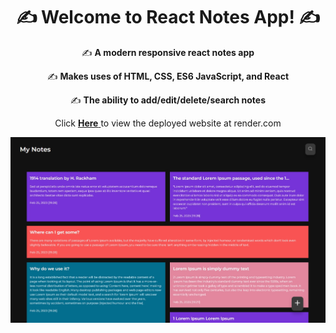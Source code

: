
<h1 align="center">✍️ Welcome to React Notes App! ✍️</h1>
<p align="center">✍️ <strong> A modern responsive react notes app </strong></p>
<p align="center">✍️ <strong> Makes uses of HTML, CSS, ES6 JavaScript, and React </strong></p>
<p align="center">✍️ <strong> The ability to add/edit/delete/search notes </strong></p>


<p align="center"> Click <a href="https://react-notes-app-8uii.onrender.com/" target="_blank"><strong> Here</strong> </a> to view the deployed website at render.com </p>


 [<img src="./client/public/notes1.jpg" >](https://react-notes-app-8uii.onrender.com/)
